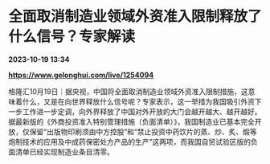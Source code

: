# 全面取消制造业领域外资准入限制释放了什么信号？专家解读

**2023-10-19 13:34**

**https://www.gelonghui.com/live/1254094**

格隆汇10月19日｜据央视，中国将全面取消制造业领域外资准入限制措施，这意味着什么，又是在向世界释放什么信号呢？专家表示，这一举措为我国吸引外资下一步工作进一步定调，向外界释放了中国对外开放的大门会越开越大、越开越好。据最新版的《外商投资准入特别管理措施（负面清单）》，我国制造业已基本完全开放，仅保留“出版物印刷须由中方控股”和“禁止投资中药饮片的蒸、炒、炙、煅等炮制技术的应用及中成药保密处方产品的生产”这两项，而我国自贸试验区版的负面清单已经实现制造业条目清零。